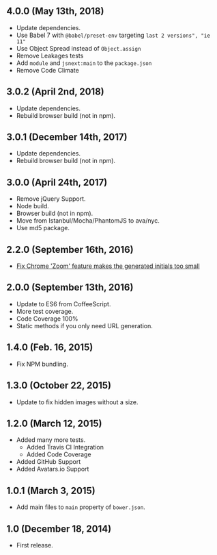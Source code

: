 ## 4.0.0 (May 13th, 2018)

* Update dependencies.
* Use Babel 7 with `@babel/preset-env` targeting `last 2 versions", "ie 11"`
* Use Object Spread instead of `Object.assign`
* Remove Leakages tests
* Add `module` and `jsnext:main` to the `package.json`
* Remove Code Climate

## 3.0.2 (April 2nd, 2018)

* Update dependencies.
* Rebuild browser build (not in npm).

## 3.0.1 (December 14th, 2017)

* Update dependencies.
* Rebuild browser build (not in npm).

## 3.0.0 (April 24th, 2017)

* Remove jQuery Support.
* Node build.
* Browser build (not in npm).
* Move from Istanbul/Mocha/PhantomJS to ava/nyc.
* Use md5 package.

## 2.2.0 (September 16th, 2016)

* [Fix Chrome 'Zoom' feature makes the generated initials too small](https://github.com/MatthewCallis/avatar/issues/11)

## 2.0.0 (September 13th, 2016)

* Update to ES6 from CoffeeScript.
* More test coverage.
* Code Coverage 100%
* Static methods if you only need URL generation.

## 1.4.0 (Feb. 16, 2015)

* Fix NPM bundling.

## 1.3.0 (October 22, 2015)

* Update to fix hidden images without a size.

## 1.2.0 (March 12, 2015)

* Added many more tests.
  * Added Travis CI Integration
  * Added Code Coverage
* Added GitHub Support
* Added Avatars.io Support

## 1.0.1 (March 3, 2015)

* Add main files to `main` property of `bower.json`.

## 1.0 (December 18, 2014)

* First release.
